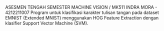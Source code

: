 ASESMEN TENGAH SEMESTER 
MACHINE VISION / MK511
INDRA MORA - 4212211007
Program untuk klasifikasi karakter tulisan tangan pada dataset EMNIST (Extended MNIST) menggunakan HOG Feature Extraction dengan klasifier Support Vector Machine (SVM). 
